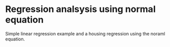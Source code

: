# Regression analsysis using normal equation

Simple linear regression example and a housing regression using the noraml equation. 
